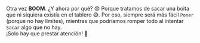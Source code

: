 Otra vez **BOOM**. ¿Y ahora por qué? :worried: Porque tratamos de sacar una boita que ni siquiera existía en el tablero :sweat_smile:. Por eso, siempre será más fácil `Poner` (porque no hay límites), mientras que podríamos romper todo al intentar `Sacar` algo que no hay.  
¡Solo hay que prestar atención! :eyes: 
